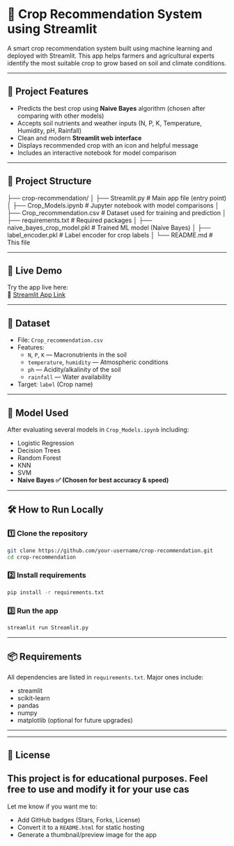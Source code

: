 # 🌾 Crop Recommendation System using Streamlit

A smart crop recommendation system built using machine learning and deployed with Streamlit. This app helps farmers and agricultural experts identify the most suitable crop to grow based on soil and climate conditions.

---

## 📌 Project Features

- Predicts the best crop using **Naive Bayes** algorithm (chosen after comparing with other models)
- Accepts soil nutrients and weather inputs (N, P, K, Temperature, Humidity, pH, Rainfall)
- Clean and modern **Streamlit web interface**
- Displays recommended crop with an icon and helpful message
- Includes an interactive notebook for model comparison

---

## 📁 Project Structure

├── crop-recommendation/ 
│ ├── Streamlit.py # Main app file (entry point) 
│ ├── Crop_Models.ipynb # Jupyter notebook with model comparisons 
│ ├── Crop_recommendation.csv # Dataset used for training and prediction 
│ ├── requirements.txt # Required packages 
│ ├── naive_bayes_crop_model.pkl # Trained ML model (Naive Bayes) 
│ ├── label_encoder.pkl # Label encoder for crop labels 
│ └── README.md # This file

---

## 🚀 Live Demo

Try the app live here:  
🔗 [Streamlit App Link](https://crop-adviser.streamlit.app/)

---

## 🧪 Dataset

- File: `Crop_recommendation.csv`
- Features:
  - `N`, `P`, `K` — Macronutrients in the soil
  - `temperature`, `humidity` — Atmospheric conditions
  - `ph` — Acidity/alkalinity of the soil
  - `rainfall` — Water availability
- Target: `label` (Crop name)

---

## 🧠 Model Used

After evaluating several models in `Crop_Models.ipynb` including:
- Logistic Regression
- Decision Trees
- Random Forest
- KNN
- SVM
- **Naive Bayes ✅ (Chosen for best accuracy & speed)**

---

## 🛠️ How to Run Locally

### 1️⃣ Clone the repository

```bash
git clone https://github.com/your-username/crop-recommendation.git
cd crop-recommendation
```

### 2️⃣ Install requirements

```bash
pip install -r requirements.txt
```

### 3️⃣ Run the app

```bash
streamlit run Streamlit.py
```

---

## 📦 Requirements

All dependencies are listed in `requirements.txt`. Major ones include:

- streamlit
- scikit-learn
- pandas
- numpy
- matplotlib (optional for future upgrades)
---
---

## 📜 License

This project is for educational purposes. Feel free to use and modify it for your use cas
---

Let me know if you want me to:
- Add GitHub badges (Stars, Forks, License)
- Convert it to a `README.html` for static hosting
- Generate a thumbnail/preview image for the app